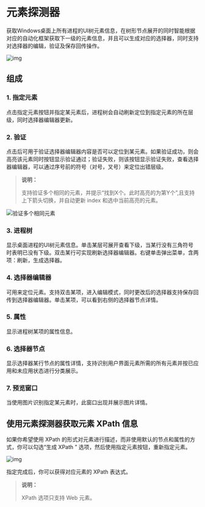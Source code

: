 # 元素探测器

获取Windows桌面上所有进程的UI树元素信息，在树形节点展开的同时智能根据对应的自动化框架获取下一级的元素信息，并且可以生成对应的选择器，同时支持对选择器的编辑，验证及保存回传操作。 

![img](https://docimages.blob.core.chinacloudapi.cn/images/Amanda/uidetector20201208.png)

## 组成
### 1. 指定元素
点击指定元素按钮并指定某元素后，进程树会自动刷新定位到指定元素的所在层级，同时选择器编辑器更新。
### 2. 验证
点击后可用于验证选择器编辑器内容是否可以定位到某元素。如果验证成功，则会高亮该元素同时按钮显示验证通过；验证失败，则该按钮显示验证失败，查看选择器编辑器，可以通过序号前的符号（对号，叉号）来定位出错层级。

>**说明：**
>
>支持验证多个相同的元素，并提示“找到X个。此时高亮的为第Y个”,且支持上下箭头切换，并自动更新 index 和选中当前高亮的元素。

![验证多个相同元素](https://docimages.blob.core.chinacloudapi.cn/images/Amanda/check20201208.png)

### 3. 进程树
显示桌面进程的UI树元素信息。单击某层可展开查看下级，当某行没有三角符号时表明已没有下级。双击某行可实现刷新选择器编辑器。右键单击弹出菜单，含两项：刷新，生成选择器。
### 4. 选择器编辑器
可用来定位元素。支持双击某项，进入编辑模式，同时更改后的选择器支持保存回传到选择器编辑器。单击某项，可以看到右侧的选择器节点详情。
### 5. 属性
显示进程树某项的属性信息。
### 6. 选择器节点
显示选择器某行节点的属性详情，支持识别用户界面元素所需的所有元素并按已应用和未应用状态进行分类展示。
### 7. 预览窗口
当使用图片识别指定某元素时，此窗口出现并展示图片详情。

## 使用元素探测器获取元素 XPath 信息
如果你希望使用 XPath 的形式对元素进行描述，而非使用默认的节点和属性的方式，你可以勾选“生成 XPath ” 选项，然后使用指定元素按钮，重新指定元素。

![img](https://docimages.blob.core.chinacloudapi.cn/images/Amanda/Tutorial/Selector/%E5%85%83%E7%B4%A0%E6%8E%A2%E6%B5%8B%E5%99%A8XPath.jpg)

指定完成后，你可以获得对应元素的 XPath 表达式。

>**说明：**
>
> XPath 选项只支持 Web 元素。

